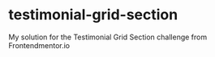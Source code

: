 # testimonial-grid-section
My solution for the Testimonial Grid Section challenge from Frontendmentor.io
